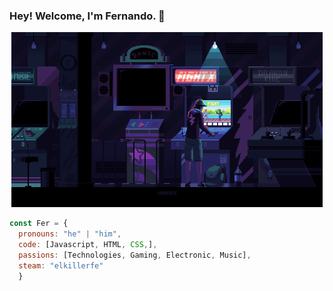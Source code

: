 ### Hey! Welcome, I'm Fernando. 👋

<!--![image](https://github.com/Faerk77/Faerk77/blob/main/vg.gif)-->
<p align="center"> 
<img src="https://github.com/Faerk77/Faerk77/blob/main/vg.gif" alt="playing with an arcade machine"  witdh="280" height="280" />
  </p>

```js
const Fer = {
  pronouns: "he" | "him",
  code: [Javascript, HTML, CSS,],
  passions: [Technologies, Gaming, Electronic, Music],
  steam: "elkillerfe"
  } 
```
